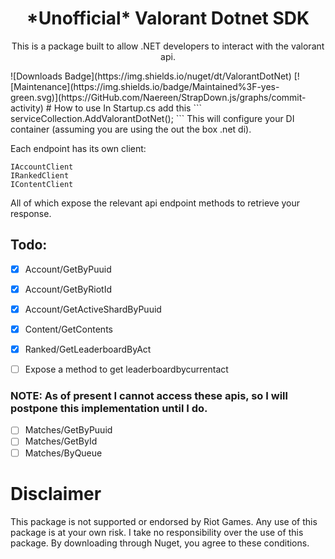 <h1 align="center">*Unofficial* Valorant Dotnet SDK</h1>
<p align="center">This is a package built to allow .NET developers to interact with the valorant api.</p>
![Downloads Badge](https://img.shields.io/nuget/dt/ValorantDotNet)
[![Maintenance](https://img.shields.io/badge/Maintained%3F-yes-green.svg)](https://GitHub.com/Naereen/StrapDown.js/graphs/commit-activity)
# How to use
In Startup.cs add this
```
serviceCollection.AddValorantDotNet();
```
This will configure your DI container (assuming you are using the out the box .net di).

Each endpoint has its own client:
```
IAccountClient
IRankedClient
IContentClient
```
All of which expose the relevant api endpoint methods to retrieve your response.

## Todo:
- [x] Account/GetByPuuid
- [x] Account/GetByRiotId
- [x] Account/GetActiveShardByPuuid
- [x] Content/GetContents
- [x] Ranked/GetLeaderboardByAct
- [ ] Expose a method to get leaderboardbycurrentact


### NOTE: As of present I cannot access these apis, so I will postpone this implementation until I do.
- [ ] Matches/GetByPuuid
- [ ] Matches/GetById
- [ ] Matches/ByQueue

# Disclaimer
This package is not supported or endorsed by Riot Games. Any use of this package is at your own risk. I take no responsibility over the use of this package. By downloading through Nuget, you agree to these conditions.

